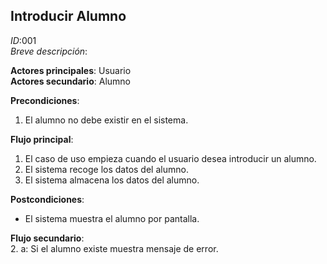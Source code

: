 ## Introducir Alumno  
*ID*:001  
*Breve descripción*:  

  **Actores principales**: Usuario  
**Actores secundario**: Alumno  

  **Precondiciones**:  
  1. El alumno no debe existir en el sistema.  


  **Flujo principal**:  
  1. El caso de uso empieza cuando el usuario desea introducir un alumno.  
  2. El sistema recoge los datos del alumno.  
  3. El sistema almacena los datos del alumno.  


  **Postcondiciones**:  
  * El sistema muestra el alumno por pantalla.  


  **Flujo secundario**:  
  2. a: Si el alumno existe muestra mensaje de error.

